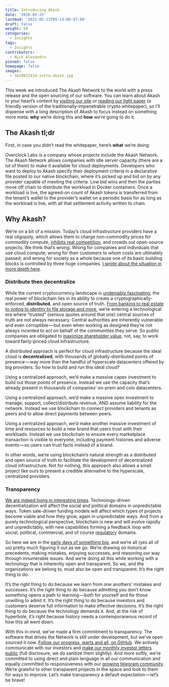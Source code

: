 ```yaml
---
title: Introducing Akash
date: '2018-03-25'
lastmod: '2021-05-13T09:14:06-07:00'
draft: false
weight: 50
categories:
  - Insights
tags:
  - Insights
contributors:
  - Nick Alesandro
pinned: false
homepage: false
images:
  - 1620922424-intro-akash.jpg
---
```

This week we introduced The Akash Network to the world with a press release and the open sourcing of our software. You can learn about Akash to your heart’s content by [visiting our site](https://akash.network/) or [reading our light paper](https://akash.network/paper.pdf) (a friendly version of the traditionally-impenetrable crypto whitepaper), so I’ll dispense with a long description of Akash to focus instead on something more meta: **why** we’re doing this and **how** we’re going to do it.

The Akash tl;dr
---------------

First, in case you didn’t read the whitepaper, here’s **what** we’re doing:

Overclock Labs is a company whose projects include the Akash Network. The Akash Network allows companies with idle server capacity (there are a lot of them) to make it available for cloud deployments. Developers who want to deploy to Akash specify their deployment criteria in a declarative file posted to our native blockchain, where it’s picked up and bid on by any provider capable of meeting the criteria. Low bid wins and then the parties move off chain to distribute the workload in Docker containers. Once a workload is live, the agreed-on count of Akash tokens is transferred from the tenant’s wallet to the provider’s wallet on a periodic basis for as long as the workload is live, with all that settlement activity written to chain.

Why Akash?
----------

We’re on a bit of a mission. Today’s cloud infrastructure providers have a real oligopoly, which allows them to charge non-commodity prices for commodity compute, [inhibits real competition](http://www.platformonomics.com/2017/04/follow-the-capex-cloud-table-stakes/), and crowds out open-source projects. We think that’s wrong. Wrong for companies and individuals that use cloud compute; wrong for their customers to whom costs are ultimately passed; and wrong for society as a whole because one of its basic building blocks is controlled by three huge companies. [I wrote about the situation in more depth here](https://blog.akash.network/2018/03/19/decentralized-infrastructure-is-a-moral-issue/).

### Distribute then decentralize

While the current cryptocurrency landscape is [undeniably fascinating](https://youtu.be/e5nyQmaq4k4?t=42s), the real power of blockchain lies in its ability to create a cryptographically-enforced, **distributed**, and open source of truth. [From banking to real estate to voting to identity to file storage and more](https://hackernoon.com/popular-use-cases-of-blockchain-technology-you-need-to-know-df4e1905d373), we’re entering a technological era where “trusted” (serious quotes around that one) central sources of truth are not always necessary. Central authorities are inherently vulnerable and even corruptible — but even when working as designed they’re not always incented to act on behalf of the communities they serve. So public companies are obligated to [maximize shareholder value](https://www.marketwatch.com/story/amazon-is-worth-so-much-because-aws-is-techs-true-unicorn-2017-04-27), not, say, to work toward fairly-priced cloud infrastructure.

A distributed approach is perfect for cloud infrastructure because the ideal cloud is **decentralized**, with thousands of globally-distributed points of presence — way more than the handful of hyperscale datacenters offered by big providers. So how to build and run this ideal cloud?

Using a centralized approach, we’d make a massive capex investment to build out those points of presence. Instead we use the capacity that’s already present in thousands of companies’ on-prem and colo datacenters.

Using a centralized approach, we’d make a massive opex investment to manage, support, collect/distribute revenue, AND assume liability for the network. Instead we use blockchain to connect providers and tenants as peers and to allow direct payments between peers.

Using a centralized approach, we’d make another massive investment of time and resources to build a new brand that users trust with their workloads. Instead we use blockchain to ensure every marketplace transaction is visible to everyone, including payment histories and adverse events — so users can trust facts instead of a brand.

In other words, we’re using blockchain’s natural strength as a distributed and open source of truth to facilitate the development of decentralized cloud infrastructure. Not for nothing, this approach also allows a small project like ours to present a credible alternative to the hyperscale, centralized providers.

### Transparency

[We are indeed living in interesting times](https://en.wikipedia.org/wiki/May_you_live_in_interesting_times). Technology-driven decentralization will affect the social and political domains in unpredictable ways. Token sale-driven funding models will affect which types of projects become viable and how they grow, again in unpredictable ways. And from a purely technological perspective, blockchain is new and will evolve rapidly and unpredictably, with new capabilities forming a feedback loop with social, political, commercial, and of course [regulatory](https://www.wsj.com/articles/sec-launches-cryptocurrency-probe-1519856266) domains.

So here we are in the [early days of something big](https://www.pcmag.com/article/351486/blockchain-the-invisible-technology-thats-changing-the-wor), and we’re all (yes all of us) pretty much figuring it out as we go. We’re drawing on historical precedents, making mistakes, enjoying successes, and reasoning our way through innumerable issues. And we’re doing all this while working with a technology that is inherently open and transparent. So we, and the organizations we belong to, must also be open and transparent. It’s the right thing to do.

It’s the right thing to do because we learn from one anothers’ mistakes and successes. It’s the right thing to do because admitting you don’t know something opens a path to learning — both for yourself and for those unwilling to admit it. It’s the right thing to do because investors and customers deserve full information to make effective decisions. It’s the right thing to do because the technology demands it. And, at the risk of hyperbole, it’s right because history needs a contemporaneous record of how this all went down.

With this in mind, we’ve made a firm commitment to transparency. The software that drives the Network is still under development, but we’ve open sourced it now. [Follow our progress, warts and all, on GitHub](https://github.com/ovrclk/akash/). We actively communicate with our investors and [make our monthly investor letters public](https://github.com/ovrclk/updates/) (full disclosure, we do sanitize them slightly). And more softly, we’re committed to using direct and plain language in all our communication and equally committed to responsiveness with our [growing telegram community](https://t.me/AkashNW). We’re grateful to other transparent projects in the space and look to them for ways to improve. Let’s make transparency a default expectation — let’s be brave!